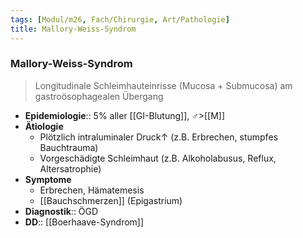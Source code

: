 ```yaml
---
tags: [Modul/m26, Fach/Chirurgie, Art/Pathologie]
title: Mallory-Weiss-Syndrom
---
```

### Mallory-Weiss-Syndrom
> Longitudinale Schleimhauteinrisse (Mucosa + Submucosa) am gastroösophagealen Übergang
- **Epidemiologie**:: 5% aller [[GI-Blutung]], ♂>[[M]]
- **Ätiologie**
	- Plötzlich intraluminaler Druck↑ (z.B. Erbrechen, stumpfes Bauchtrauma)
	- Vorgeschädigte Schleimhaut (z.B. Alkoholabusus, Reflux, Altersatrophie)
- **Symptome**
	- Erbrechen, Hämatemesis
	- [[Bauchschmerzen]] (Epigastrium)
- **Diagnostik**:: ÖGD
- **DD**:: [[Boerhaave-Syndrom]]